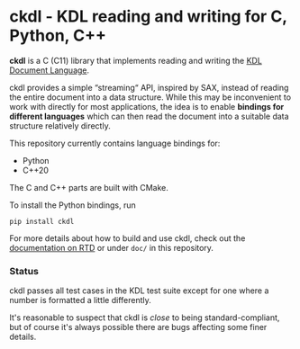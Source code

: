 # ckdl - KDL reading and writing for C, Python, C++

**ckdl** is a C (C11) library that implements reading and writing the
[KDL Document Language](https://github.com/kdl-org/kdl).

ckdl provides a simple “streaming“ API, inspired by SAX, instead of reading the
entire document into a data structure. While this may be inconvenient to work
with directly for most applications, the idea is to enable **bindings for
different languages** which can then read the document into a suitable data
structure relatively directly.

This repository currently contains language bindings for:

 * Python
 * C++20

The C and C++ parts are built with CMake.

To install the Python bindings, run

    pip install ckdl

For more details about how to build and use ckdl, check out the
[documentation on RTD](https://ckdl.readthedocs.io/en/latest/index.html) or
under `doc/` in this repository.

### Status

ckdl passes all test cases in the KDL test suite except for one where a number is
formatted a little differently.

It's reasonable to suspect that ckdl is *close* to being standard-compliant, but
of course it's always possible there are bugs affecting some finer details.
